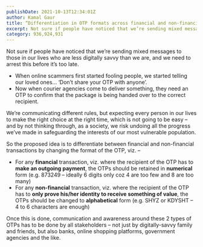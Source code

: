```yaml
---
publishDate: 2021-10-13T12:34:01Z
author: Kamal Gaur
title: “Differentiation in OTP formats across financial and non-financial transactions” 
excerpt: Not sure if people have noticed that we’re sending mixed messages to those in our lives who are less digitally savvy than we are, and… 
category: 936,924,931
---
```


Not sure if people have noticed that we’re sending mixed messages to those in our lives who are less digitally savvy than we are, and we need to arrest this before it’s too late.

* When online scammers first started fooling people, we started telling our loved ones… ‘Don’t share your OTP with anyone’.
* Now when courier agencies come to deliver something, they need an OTP to confirm that the package is being handed over to the correct recipient.

We’re communicating different rules, but expecting every person in our lives to make the right choice at the right time, which is not going to be easy – and by not thinking through, as a society, we risk undoing all the progress we’ve made in safeguarding the interests of our most vulnerable population.

So the proposed idea is to differentiate between financial and non-financial transactions by changing the format of the OTP, viz. –

* For any **financial** transaction, viz. where the recipient of the OTP has to **make an outgoing payment**, the OTPs should be retained in **numerical** form (e.g. 873249 – ideally 6 digits only coz 4 are too few and 8 are too many)
* For any **non-financial** transaction, viz. where the recipient of the OTP has to **only prove his/her identity to receive something of value**, the OTPs should be changed to **alphabetical** form (e.g. SHYZ or KDYSHT – 4 to 6 characters are enough)

Once this is done, communication and awareness around these 2 types of OTPs has to be done by all stakeholders – not just by digitally-savvy family and friends, but also banks, online shopping platforms, government agencies and the like.
